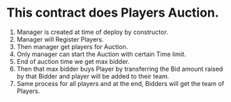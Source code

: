 # This contract does Players Auction.
1.	Manager is created at time of deploy by constructor.
2.	Manager will Register Players.
3.	Then manager get players for Auction.
4.	Only manager can start the Auction with certain Time limit.
5.	End of auction time we get max bidder.
6.	Then that max bidder buys Player by transferring the Bid amount raised by that Bidder and player will be added to their team.
7.	Same process for all players and at the end, Bidders will get the team of Players.
